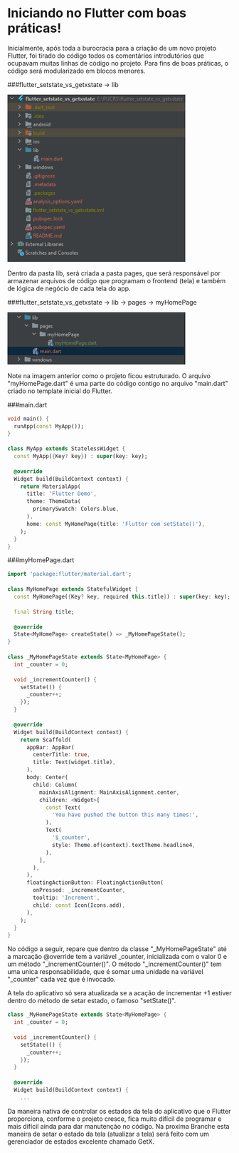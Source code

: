 # Iniciando no Flutter com boas práticas!

Inicialmente, após toda a burocracia para a criação de um novo projeto Flutter, foi tirado do código todos os comentários introdutórios que ocupavam muitas linhas de código no projeto.
Para fins de boas práticas, o código será modularizado em blocos menores.

###flutter_setstate_vs_getxstate -> lib
<div style="width: 400px;">

![](imagens_readme/img.png)
</div>

Dentro da pasta lib, será criada a pasta pages, que será responsável por armazenar arquivos de código que programam o frontend (tela) e também de lógica de negócio de cada tela do app.


###flutter_setstate_vs_getxstate -> lib -> pages -> myHomePage
<div style="width: 400px">

![](imagens_readme/img_1.png)
</div>

Note na imagem anterior como o projeto ficou estruturado.
O arquivo "myHomePage.dart" é uma parte do código contigo no arquivo "main.dart" criado no template inicial do Flutter.

###main.dart
```dart
void main() {
  runApp(const MyApp());
}

class MyApp extends StatelessWidget {
  const MyApp({Key? key}) : super(key: key);

  @override
  Widget build(BuildContext context) {
    return MaterialApp(
      title: 'Flutter Demo',
      theme: ThemeData(
        primarySwatch: Colors.blue,
      ),
      home: const MyHomePage(title: 'Flutter com setState()'),
    );
  }
}
```
###myHomePage.dart
```dart
import 'package:flutter/material.dart';

class MyHomePage extends StatefulWidget {
  const MyHomePage({Key? key, required this.title}) : super(key: key);

  final String title;

  @override
  State<MyHomePage> createState() => _MyHomePageState();
}

class _MyHomePageState extends State<MyHomePage> {
  int _counter = 0;

  void _incrementCounter() {
    setState(() {
      _counter++;
    });
  }

  @override
  Widget build(BuildContext context) {
    return Scaffold(
      appBar: AppBar(
        centerTitle: true,
        title: Text(widget.title),
      ),
      body: Center(
        child: Column(
          mainAxisAlignment: MainAxisAlignment.center,
          children: <Widget>[
            const Text(
              'You have pushed the button this many times:',
            ),
            Text(
              '$_counter',
              style: Theme.of(context).textTheme.headline4,
            ),
          ],
        ),
      ),
      floatingActionButton: FloatingActionButton(
        onPressed: _incrementCounter,
        tooltip: 'Increment',
        child: const Icon(Icons.add),
      ),
    );
  }
}
```

No código a seguir, repare que dentro da classe "_MyHomePageState" até a marcação @override tem a variável _counter, inicializada com o valor 0 e um método "_incrementCounter()".
O método "_incrementCounter()" tem uma unica responsabilidade, que é somar uma unidade na variável "_counter" cada vez que é invocado.

A tela do aplicativo só sera atualizada se a acação de incrementar +1 estiver dentro do método de setar estado, o famoso "setState()".

```dart
class _MyHomePageState extends State<MyHomePage> {
  int _counter = 0;

  void _incrementCounter() {
    setState(() {
      _counter++;
    });
  }

  @override
  Widget build(BuildContext context) {
    ...
```
Da maneira nativa de controlar os estados da tela do aplicativo que o Flutter proporciona, conforme o projeto cresce, fica muito difícil de programar e mais difícil ainda para dar manutenção no código.
Na proxima Branche esta maneira de setar o estado da tela (atualizar a tela) será feito com um gerenciador de estados excelente chamado GetX.